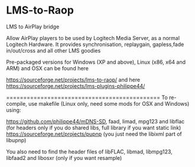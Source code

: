 # LMS-to-Raop
LMS to AirPlay bridge

Allow AirPlay players to be used by Logitech Media Server, as a normal Logitech Hardware. It provides synchronisation, replaygain, gapless,fade in/out/cross and all other LMS goodies

Pre-packaged versions for Windows (XP and above), Linux (x86, x64 and ARM) and OSX can be found here

https://sourceforge.net/projects/lms-to-raop/ and here https://sourceforge.net/projects/lms-plugins-philippe44/

=============================================
To re-compile, use makefile (Linux only, need some mods for OSX and Windows) using:

https://github.com/philippe44/mDNS-SD,
faad, limad, mpg123 and libflac (for headers only if you do shared libs, full library if you want static link)
https://sourceforge.net/projects/pupnp (you just need the libixml part of libupnp)

You also need to find the header files of libFLAC, libmad, libmpg123, libfaad2 and libosxr (only if you want resample)
